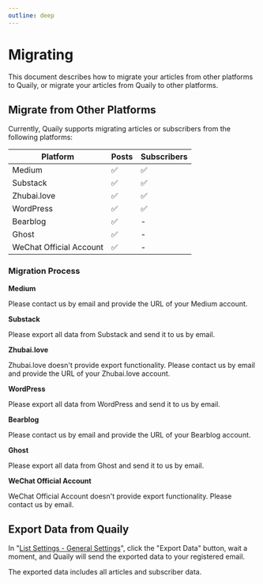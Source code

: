 ```yaml
---
outline: deep
---
```


# Migrating

This document describes how to migrate your articles from other platforms to Quaily, or migrate your articles from Quaily to other platforms.

## Migrate from Other Platforms

Currently, Quaily supports migrating articles or subscribers from the following platforms:

| Platform                | Posts | Subscribers |
| ----------------------- | ----- | ----------- |
| Medium                  | ✅    | ✅          |
| Substack                | ✅    | ✅          |
| Zhubai.love             | ✅    | ✅          |
| WordPress               | ✅    | ✅          |
| Bearblog                | ✅    | -           |
| Ghost                   | ✅    | -           |
| WeChat Official Account | ✅    | -           |

### Migration Process

**Medium**

Please contact us by email and provide the URL of your Medium account.

**Substack**

Please export all data from Substack and send it to us by email.

**Zhubai.love**

Zhubai.love doesn't provide export functionality. Please contact us by email and provide the URL of your Zhubai.love account.

**WordPress**

Please export all data from WordPress and send it to us by email.

**Bearblog**

Please contact us by email and provide the URL of your Bearblog account.

**Ghost**

Please export all data from Ghost and send it to us by email.

**WeChat Official Account**

WeChat Official Account doesn't provide export functionality. Please contact us by email.

## Export Data from Quaily

In "[List Settings - General Settings](https://quaily.com/dashboard/lists/@current/settings/general)", click the "Export Data" button, wait a moment, and Quaily will send the exported data to your registered email.

The exported data includes all articles and subscriber data.

